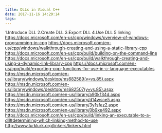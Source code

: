 ```yaml
---
title: DLLs in Visual C++
date: 2017-11-16 14:29:14
tags:
---
```

1.Introduce DLL
2.Create DLL
3.Export DLL
4.Use DLL
5.linking
https://docs.microsoft.com/en-us/cpp/windows/overview-of-windows-programming-in-cpp
https://docs.microsoft.com/en-us/cpp/windows/walkthrough-creating-and-using-a-static-library-cpp
https://docs.microsoft.com/en-us/cpp/build/building-on-the-command-line
https://docs.microsoft.com/en-us/cpp/build/walkthrough-creating-and-using-a-dynamic-link-library-cpp
https://docs.microsoft.com/en-us/cpp/build/exporting-cpp-functions-for-use-in-c-language-executables
https://msdn.microsoft.com/en-us/library/windows/desktop/ms682589(v=vs.85).aspx
https://msdn.microsoft.com/en-us/library/windows/desktop/ms682507(v=vs.85).aspx
https://msdn.microsoft.com/en-us/library/a90k134d.aspx
https://msdn.microsoft.com/en-us/library/d14wsce5.aspx
https://msdn.microsoft.com/en-us/library/3y1sfaz2.aspx
https://msdn.microsoft.com/en-us/library/0b9xe492.aspx
https://docs.microsoft.com/en-us/cpp/build/linking-an-executable-to-a-dll#determining-which-linking-method-to-use
http://www.lurklurk.org/linkers/linkers.html
